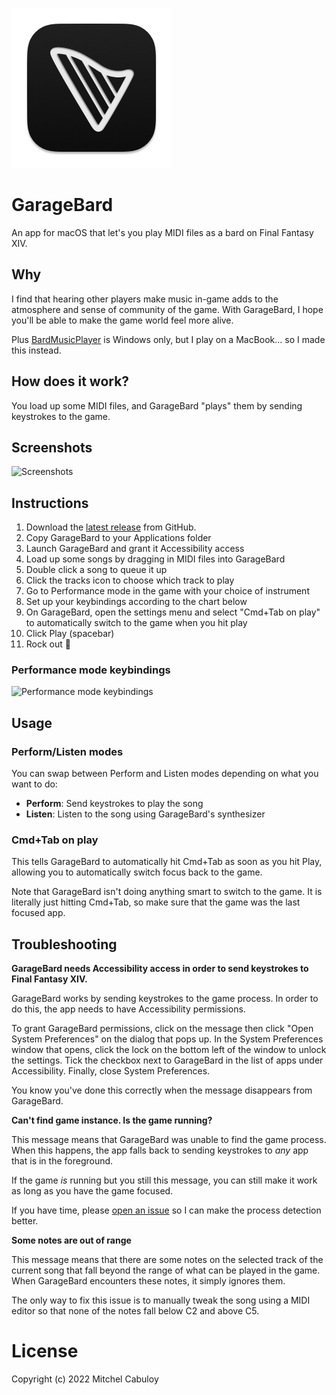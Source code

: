 ![GarageBard](./GarageBard/Assets.xcassets/AppIcon.appiconset/icon_256x256.png)

# GarageBard

An app for macOS that let's you play MIDI files as a bard on Final Fantasy XIV.

## Why

I find that hearing other players make music in-game adds to the atmosphere and
sense of community of the game. With GarageBard, I hope you'll be able to make
the game world feel more alive.

Plus [BardMusicPlayer](https://bardmusicplayer.com/) is Windows only, but I play
on a MacBook... so I made this instead.

## How does it work?

You load up some MIDI files, and GarageBard "plays" them by sending keystrokes
to the game.

## Screenshots

![Screenshots](https://user-images.githubusercontent.com/3102758/158063994-fe2b0857-8a58-426b-ab85-68f0c9fa44fb.png)

## Instructions

1. Download the [latest release](https://github.com/mixxorz/GarageBard/releases/latest) from GitHub.
1. Copy GarageBard to your Applications folder
1. Launch GarageBard and grant it Accessibility access
1. Load up some songs by dragging in MIDI files into GarageBard
1. Double click a song to queue it up
1. Click the tracks icon to choose which track to play
1. Go to Performance mode in the game with your choice of instrument
1. Set up your keybindings according to the chart below
1. On GarageBard, open the settings menu and select "Cmd+Tab on play" to
   automatically switch to the game when you hit play
1. Click Play (spacebar)
1. Rock out 🤘

### Performance mode keybindings

![Performance mode keybindings](https://user-images.githubusercontent.com/3102758/158063314-6fcbc177-d41f-4fb5-bd04-8c24ea7040ee.png)

## Usage

### Perform/Listen modes

You can swap between Perform and Listen modes depending on what you want to do:

- **Perform**: Send keystrokes to play the song
- **Listen**: Listen to the song using GarageBard's synthesizer

### Cmd+Tab on play

This tells GarageBard to automatically hit Cmd+Tab as soon as you hit Play,
allowing you to automatically switch focus back to the game.

Note that GarageBard isn't doing anything smart to switch to the game. It is
literally just hitting Cmd+Tab, so make sure that the game was the last focused
app.

## Troubleshooting

**GarageBard needs Accessibility access in order to send keystrokes to Final Fantasy XIV.**

GarageBard works by sending keystrokes to the game process. In order to do this,
the app needs to have Accessibility permissions.

To grant GarageBard permissions, click on the message then click "Open System
Preferences" on the dialog that pops up. In the System Preferences window that
opens, click the lock on the bottom left of the window to unlock the settings.
Tick the checkbox next to GarageBard in the list of apps under Accessibility.
Finally, close System Preferences.

You know you've done this correctly when the message disappears from GarageBard.

**Can't find game instance. Is the game running?**

This message means that GarageBard was unable to find the game process. When
this happens, the app falls back to sending keystrokes to _any_ app that is in
the foreground.

If the game _is_ running but you still this message, you can still make it work
as long as you have the game focused.

If you have time, please [open an issue](https://github.com/mixxorz/GarageBard/issues/new)
so I can make the process detection better.

**Some notes are out of range**

This message means that there are some notes on the selected track of the
current song that fall beyond the range of what can be played in the game. When
GarageBard encounters these notes, it simply ignores them.

The only way to fix this issue is to manually tweak the song using a MIDI editor
so that none of the notes fall below C2 and above C5.

# License

Copyright (c) 2022 Mitchel Cabuloy
